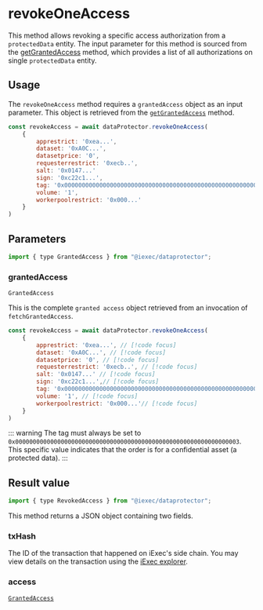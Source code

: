 # revokeOneAccess

This method allows revoking a specific access authorization from a `protectedData` entity. The input parameter for this method is sourced from the [getGrantedAccess](getGrantedAccess.md) method, which provides a list of all authorizations on single `protectedData` entity.

## Usage

The `revokeOneAccess` method requires a `grantedAccess` object as an input parameter. This object is retrieved from the [`getGrantedAccess`](./getGrantedAccess.md) method.

```js
const revokeAccess = await dataProtector.revokeOneAccess(
    {
        apprestrict: '0xea...',
        dataset: '0xA0C...',
        datasetprice: '0',
        requesterrestrict: '0xecb..',
        salt: '0x0147...'
        sign: '0xc22c1...',
        tag: '0x0000000000000000000000000000000000000000000000000000000000000003',
        volume: '1',
        workerpoolrestrict: '0x000...'
    }
)
```

## Parameters

```js
import { type GrantedAccess } from "@iexec/dataprotector";
```

### grantedAccess

`GrantedAccess`

This is the complete `granted access` object retrieved from an invocation of `fetchGrantedAccess`.

```js
const revokeAccess = await dataProtector.revokeOneAccess(
    {
        apprestrict: '0xea...', // [!code focus]
        dataset: '0xA0C...', // [!code focus]
        datasetprice: '0', // [!code focus]
        requesterrestrict: '0xecb..', // [!code focus]
        salt: '0x0147...' // [!code focus]
        sign: '0xc22c1...',// [!code focus]
        tag: '0x0000000000000000000000000000000000000000000000000000000000000003', // [!code focus]
        volume: '1', // [!code focus]
        workerpoolrestrict: '0x000...'// [!code focus]
    }
)
```

::: warning
The tag must always be set to `0x0000000000000000000000000000000000000000000000000000000000000003`. This specific value indicates that the order is for a confidential asset (a protected data).
:::

## Result value

```js
import { type RevokedAccess } from "@iexec/dataprotector";
```

This method returns a JSON object containing two fields.

### txHash

The ID of the transaction that happened on iExec's side chain. You may view details on the transaction using the [iExec explorer](https://explorer.iex.ec).

### access

[`GrantedAccess`](../glossary/types#grantedaccess)
